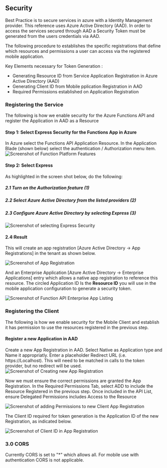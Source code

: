 ## Security

Best Practice is to secure services in azure with a Identity Management provider.  This reference uses Azure Active Directory (AAD).  In order to access the services secured through AAD a Security Token must be generated from the users credentials via AAD.

The following procedure to establishes the specific registrations that define which resources and permissions a user can access via the registered mobile application.

Key Elements necessary for Token Generation :
<ul>
<li>Generating Resource ID from Service Application Registration in Azure Active Directory (AAD)</li>
<li>Generating Client ID from Mobile pplication Registration in AAD</li>
<li>Required Permissions established on Application Registration</li>
</ul>

### Registering the Service ###
The following is how we enable security for the Azure Functions API and register the Application in AAD as a Resource
#### Step 1: Select Express Security for the Functions App in Azure ####
In Azure select the Functions API Application Resource.  In the Application Blade (shown below) select the authentication / Authorization menu item.
![Screenshot of Function Platform Features](https://a65edf37839fb441e9d71f25.blob.core.windows.net/screenshots/SC_Security_01.png)

#### Step 2: Select Express ####
As highlighted in the screen shot below, do the following:
##### 2.1 Turn on the Authorization feature (1) #####
##### 2.2 Select Azure Active Directory from the listed providers (2) #####
##### 2.3 Configure Azure Active Directory by selecting <i>Express</i> (3) ######
![Screenshot of selecting Express Security](https://a65edf37839fb441e9d71f25.blob.core.windows.net/screenshots/SC_Security_02.png)

#### 2.4:Result ####
This will create an app registration [Azure Active Directory -> App Registrations] in the tenant as shown below.

![Screenshot of App Registration](https://a65edf37839fb441e9d71f25.blob.core.windows.net/screenshots/SC_Security_03.png) 

And an Enterprise Application [Azure Active Directory -> Enterprise Applications] entry which allows a native app registration to reference this resource.  The circled Application ID Is the <b>Resource ID</b> you will use in the mobile application configuration to generate a security token.

![Screenshot of Function API Enterprise App Listing](https://a65edf37839fb441e9d71f25.blob.core.windows.net/screenshots/SC_Security_04.png)

### Registering the Client ###
The following is how we enable security for the Mobile Client and establish it has permission to use the resources registered in the previous step.

#### Register a new Application in AAD  ####

Create a new App Registration in AAD.  Select Native as Application type and Name it appropriatly.  Enter a placeholder Redirect URL (i.e. https://Localhost).  This will need to be matched in calls to the token provider, but no redirect will be used.
![Screenshot of Creating new App Registration](https://a65edf37839fb441e9d71f25.blob.core.windows.net/screenshots/SC_Security_05.png)

Now we must ensure the correct permissions are granted the App Registration.  In the Required Permissions Tab, select ADD to include the Resource Registered in the previous step.  Once included in the API List, ensure Delegated Permissions includes Access to the Resource

![Screenshot of adding Permissions to new Client App Registration](https://a65edf37839fb441e9d71f25.blob.core.windows.net/screenshots/SC_Security_06.png)

The Client ID required for token generation is the Application ID of the new Registration, as indicated below.

![Screenshot of Client ID in App Registration](https://a65edf37839fb441e9d71f25.blob.core.windows.net/screenshots/SC_Security_07.png)

### 3.0 CORS ###
Currently CORS is set to "*" which allows all.  For mobile use with authentication CORS is not applicable.